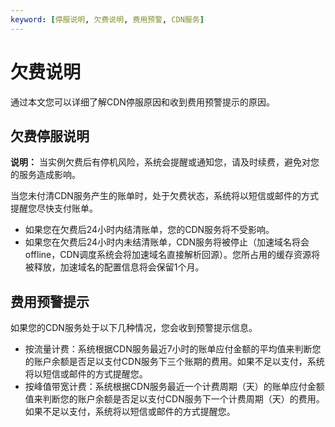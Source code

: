 ```yaml
---
keyword: [停服说明, 欠费说明, 费用预警, CDN服务]
---
```


# 欠费说明

通过本文您可以详细了解CDN停服原因和收到费用预警提示的原因。

## 欠费停服说明

**说明：** 当实例欠费后有停机风险，系统会提醒或通知您，请及时续费，避免对您的服务造成影响。

当您未付清CDN服务产生的账单时，处于欠费状态，系统将以短信或邮件的方式提醒您尽快支付账单。

-   如果您在欠费后24小时内结清账单，您的CDN服务将不受影响。
-   如果您在欠费后24小时内未结清账单，CDN服务将被停止（加速域名将会offline，CDN调度系统会将加速域名直接解析回源）。您所占用的缓存资源将被释放，加速域名的配置信息将会保留1个月。

## 费用预警提示

如果您的CDN服务处于以下几种情况，您会收到预警提示信息。

-   按流量计费：系统根据CDN服务最近7小时的账单应付金额的平均值来判断您的账户余额是否足以支付CDN服务下三个账期的费用。如果不足以支付，系统将以短信或邮件的方式提醒您。
-   按峰值带宽计费：系统根据CDN服务最近一个计费周期（天）的账单应付金额值来判断您的账户余额是否足以支付CDN服务下一个计费周期（天）的费用。如果不足以支付，系统将以短信或邮件的方式提醒您。

